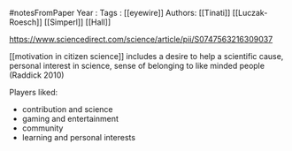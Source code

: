 #notesFromPaper
Year   :
Tags   : [[eyewire]]
Authors: [[Tinati]] [[Luczak-Roesch]] [[Simperl]] [[Hall]]

https://www.sciencedirect.com/science/article/pii/S0747563216309037

[[motivation in citizen science]] includes a desire to help a scientific cause, personal interest in science, sense of belonging to like minded people (Raddick 2010)

Players liked:

 - contribution and science
 - gaming and entertainment
 - community
 - learning and personal interests
